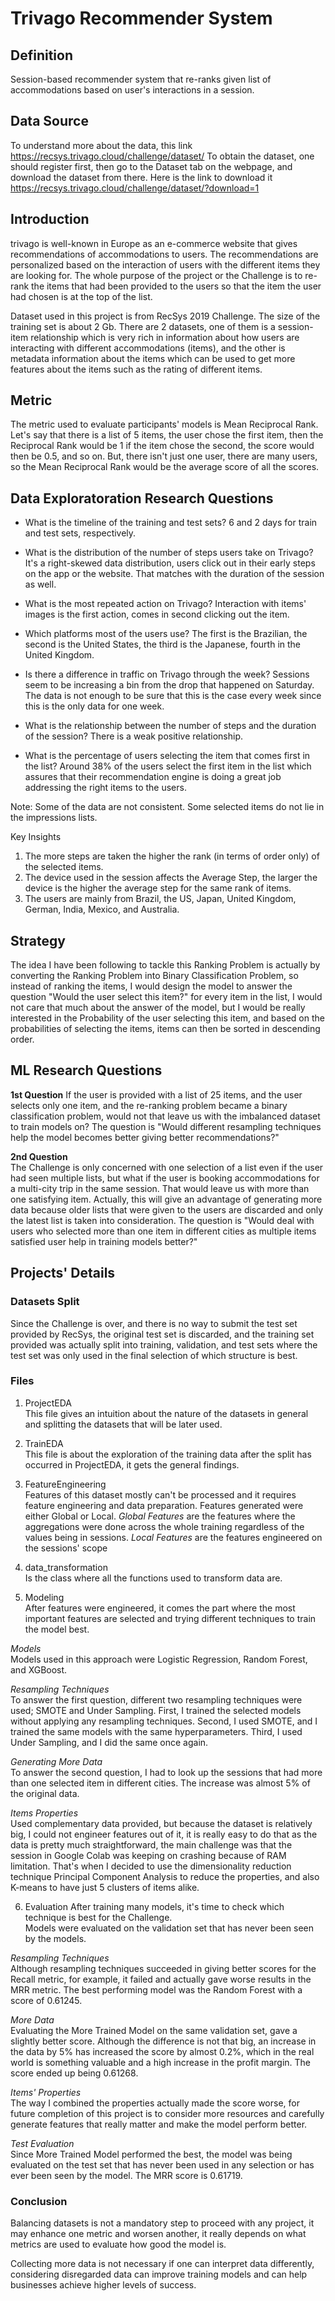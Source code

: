 # Trivago Recommender System
## Definition
Session-based recommender system that re-ranks given list of accommodations based on user's interactions in a session.

## Data Source
To understand more about the data, this link https://recsys.trivago.cloud/challenge/dataset/
To obtain the dataset, one should register first, then go to the Dataset tab on the webpage, and download the dataset from there.
Here is the link to download it https://recsys.trivago.cloud/challenge/dataset/?download=1

## Introduction
trivago is well-known in Europe as an e-commerce website that gives recommendations of accommodations to users. The recommendations are personalized based on the interaction of users with the different items they are looking for. The whole purpose of the project or the Challenge is to re-rank the items that had been provided to the users so that the item the user had chosen is at the top of the list.

Dataset used in this project is from RecSys 2019 Challenge. The size of the training set is about 2 Gb. There are 2 datasets, one of them is a session-item relationship which is very rich in information about how users are interacting with different accommodations (items), and the other is metadata information about the items which can be used to get more features about the items such as the rating of different items.

## Metric
The metric used to evaluate participants' models is Mean Reciprocal Rank.
Let's say that there is a list of 5 items, the user chose the first item, then the Reciprocal Rank would be 1 if the item chose the second, the score would then be 0.5, and so on. But, there isn't just one user, there are many users, so the Mean Reciprocal Rank would be the average score of all the scores.

## Data Exploratoration Research Questions
- What is the timeline of the training and test sets?
6 and 2 days for train and test sets, respectively.

- What is the distribution of the number of steps users take on Trivago?
It's a right-skewed data distribution, users click out in their early steps on the app or the website. That matches with the duration of the session as well.

- What is the most repeated action on Trivago?
Interaction with items' images is the first action, comes in second clicking out the item.

- Which platforms most of the users use?
The first is the Brazilian, the second is the United States, the third is the Japanese, fourth in the United Kingdom.

- Is there a difference in traffic on Trivago through the week?
Sessions seem to be increasing a bin from the drop that happened on Saturday. The data is not enough to be sure that this is the case every week since this is the only data for one week.

- What is the relationship between the number of steps and the duration of the session?
There is a weak positive relationship.

- What is the percentage of users selecting the item that comes first in the list?
Around 38% of the users select the first item in the list which assures that their recommendation engine is doing a great job addressing the right items to the users.

Note: Some of the data are not consistent. Some selected items do not lie in the impressions lists.

Key Insights
1. The more steps are taken the higher the rank (in terms of order only) of the selected items.
2. The device used in the session affects the Average Step, the larger the device is the higher the average step for the same rank of items.
3. The users are mainly from Brazil, the US, Japan, United Kingdom, German, India, Mexico, and Australia.

## Strategy
The idea I have been following to tackle this Ranking Problem is actually by converting the Ranking Problem into Binary Classification Problem, so instead of ranking the items, I would design the model to answer the question "Would the user select this item?" for every item in the list, I would not care that much about the answer of the model, but I would be really interested in the Probability of the user selecting this item, and based on the probabilities of selecting the items, items can then be sorted in descending order.

## ML Research Questions  
**1st Question**
If the user is provided with a list of 25 items, and the user selects only one item, and the re-ranking problem became a binary classification problem, would not that leave us with the imbalanced dataset to train models on?
The question is "Would different resampling techniques help the model becomes better giving better recommendations?"

**2nd Question**  
The Challenge is only concerned with one selection of a list even if the user had seen multiple lists, but what if the user is booking accommodations for a multi-city trip in the same session. That would leave us with more than one satisfying item. Actually, this will give an advantage of generating more data because older lists that were given to the users are discarded and only the latest list is taken into consideration.
The question is "Would deal with users who selected more than one item in different cities as multiple items satisfied user help in training models better?"

## Projects' Details

### Datasets Split
Since the Challenge is over, and there is no way to submit the test set provided by RecSys, the original test set is discarded, and the training set provided was actually split into training, validation, and test sets where the test set was only used in the final selection of which structure is best.

### Files

1. ProjectEDA  
This file gives an intuition about the nature of the datasets in general and splitting the datasets that will be later used.

2. TrainEDA  
This file is about the exploration of the training data after the split has occurred in ProjectEDA, it gets the general findings.

3. FeatureEngineering  
Features of this dataset mostly can't be processed and it requires feature engineering and data preparation.
Features generated were either Global or Local.
*Global Features* are the features where the aggregations were done across the whole training regardless of the values being in sessions.
*Local Features* are the features engineered on the sessions' scope

4. data_transformation  
Is the class where all the functions used to transform data are.

5. Modeling  
After features were engineered, it comes the part where the most important features are selected and trying different techniques to train the model best.

*Models*  
Models used in this approach were Logistic Regression, Random Forest, and XGBoost.

*Resampling Techniques*  
To answer the first question, different two resampling techniques were used; SMOTE and Under Sampling.
First, I trained the selected models without applying any resampling techniques.
Second, I used SMOTE, and I trained the same models with the same hyperparameters.
Third, I used Under Sampling, and I did the same once again.

*Generating More Data*  
To answer the second question, I had to look up the sessions that had more than one selected item in different cities.
The increase was almost 5% of the original data.

*Items Properties*  
Used complementary data provided, but because the dataset is relatively big, I could not engineer features out of it, it is really easy to do that as the data is pretty much straightforward, the main challenge was that the session in Google Colab was keeping on crashing because of RAM limitation.
That's when I decided to use the dimensionality reduction technique Principal Component Analysis to reduce the properties, and also K-means to have just 5 clusters of items alike.

6. Evaluation
After training many models, it's time to check which technique is best for the Challenge.  
Models were evaluated on the validation set that has never been seen by the models.  

*Resampling Techniques*  
 Although resampling techniques succeeded in giving better scores for the Recall metric, for example, it failed and actually gave worse results in the MRR metric. The best performing model was the Random Forest with a score of 0.61245.

 *More Data*  
 Evaluating the More Trained Model on the same validation set, gave a slightly better score. Although the difference is not that big, an increase in the data by 5% has increased the score by almost 0.2%, which in the real world is something valuable and a high increase in the profit margin. The score ended up being 0.61268.

 *Items' Properties*  
 The way I combined the properties actually made the score worse, for future completion of this project is to consider more resources and carefully generate features that really matter and make the model perform better.

 *Test Evaluation*  
 Since More Trained Model performed the best, the model was being evaluated on the test set that has never been used in any selection or has ever been seen by the model.
 The MRR score is 0.61719.

### Conclusion

Balancing datasets is not a mandatory step to proceed with any project, it may enhance one metric and worsen another, it really depends on what metrics are used to evaluate how good the model is.

Collecting more data is not necessary if one can interpret data differently, considering disregarded data can improve training models and can help businesses achieve higher levels of success.
